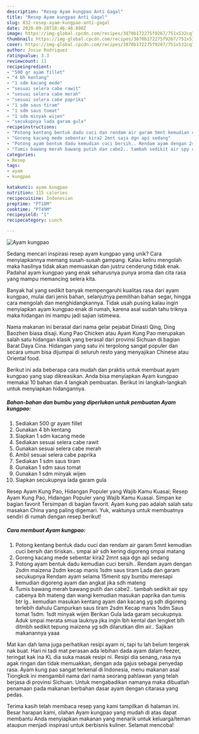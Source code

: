 ```yaml
---
description: "Resep Ayam kungpao Anti Gagal"
title: "Resep Ayam kungpao Anti Gagal"
slug: 832-resep-ayam-kungpao-anti-gagal
date: 2020-09-28T18:46:48.890Z
image: https://img-global.cpcdn.com/recipes/3870b172275f9267/751x532cq70/ayam-kungpao-foto-resep-utama.jpg
thumbnail: https://img-global.cpcdn.com/recipes/3870b172275f9267/751x532cq70/ayam-kungpao-foto-resep-utama.jpg
cover: https://img-global.cpcdn.com/recipes/3870b172275f9267/751x532cq70/ayam-kungpao-foto-resep-utama.jpg
author: Josie Rodriquez
ratingvalue: 3.3
reviewcount: 11
recipeingredient:
- "500 gr ayam fillet"
- "4 bh kentang"
- "1 sdm kacang mede"
- "sesuai selera cabe rawit"
- "sesuai selera cabe merah"
- "sesuai selera cabe paprika"
- "1 sdm saus tiram"
- "1 sdm saus tomat"
- "1 sdm minyak wijen"
- "secukupnya lada garam gula"
recipeinstructions:
- "Potong kentang bentuk dadu cuci dan rendam air garam 5mnt kemudian cuci bersih dan tiriskan.. smpai air sdh kering digoreng smpai matang"
- "Goreng kacang mede sebentar kira2 2mnt saja dgn api sedang"
- "Potong ayam bentuk dadu kemudian cuci bersih.. Rendam ayam dengan 2sdm maizena 2sdm kecap manis 1sdm saus tiram Lada dan garam secukupnya Rendam ayam selama 15menit spy bumbu meresapi kemudian digoreng ayam dan angkat jika sdh mateng"
- "Tumis bawang merah bawang putih dan cabe2.. tambah sedikit air spy cabenya lbh mateng dan wangi kemudian masukan paprika dan tumis btr lg.. kemudian masukan kentang ayam dan kacang yg sdh digoreng terlebih dahulu Campurkan saus tiram 2sdm Kecap manis 1sdm Saus tomat 1sdm. 1sdt minyak wijen Berikan Gula lada garam secukupnya. Aduk smpai merata smua lauknya jika ingin lbh kental dan lengket blh ditmbh sedikit tepung maizena yg sdh dilarutkan dlm air.. Sajikan makanannya yaaa"
categories:
- Resep
tags:
- ayam
- kungpao

katakunci: ayam kungpao 
nutrition: 115 calories
recipecuisine: Indonesian
preptime: "PT18M"
cooktime: "PT49M"
recipeyield: "1"
recipecategory: Lunch

---
```



![Ayam kungpao](https://img-global.cpcdn.com/recipes/3870b172275f9267/751x532cq70/ayam-kungpao-foto-resep-utama.jpg)

Sedang mencari inspirasi resep ayam kungpao yang unik? Cara menyiapkannya memang susah-susah gampang. Kalau keliru mengolah maka hasilnya tidak akan memuaskan dan justru cenderung tidak enak. Padahal ayam kungpao yang enak seharusnya punya aroma dan cita rasa yang mampu memancing selera kita.

Banyak hal yang sedikit banyak mempengaruhi kualitas rasa dari ayam kungpao, mulai dari jenis bahan, selanjutnya pemilihan bahan segar, hingga cara mengolah dan menghidangkannya. Tidak usah pusing kalau ingin menyiapkan ayam kungpao enak di rumah, karena asal sudah tahu triknya maka hidangan ini mampu jadi sajian istimewa.

Nama makanan ini berasal dari nama gelar pejabat Dinasti Qing, Ding Baozhen biasa disaji. Kung Pao Chicken atau Ayam Kung Pao merupakan salah satu hidangan klasik yang berasal dari provinsi Sichuan di bagian Barat Daya Cina. Hidangan yang satu ini tergolong sangat populer dan secara umum bisa dijumpai di seluruh resto yang menyajikan Chinese atau Oriental food.


Berikut ini ada beberapa cara mudah dan praktis untuk membuat ayam kungpao yang siap dikreasikan. Anda bisa menyiapkan Ayam kungpao memakai 10 bahan dan 4 langkah pembuatan. Berikut ini langkah-langkah untuk menyiapkan hidangannya.

<!--inarticleads1-->

##### Bahan-bahan dan bumbu yang diperlukan untuk pembuatan Ayam kungpao:

1. Sediakan 500 gr ayam fillet
1. Gunakan 4 bh kentang
1. Siapkan 1 sdm kacang mede
1. Sediakan sesuai selera cabe rawit
1. Gunakan sesuai selera cabe merah
1. Ambil sesuai selera cabe paprika
1. Sediakan 1 sdm saus tiram
1. Gunakan 1 sdm saus tomat
1. Gunakan 1 sdm minyak wijen
1. Siapkan secukupnya lada garam gula


Resep Ayam Kung Pao, Hidangan Populer yang Wajib Kamu Kuasai; Resep Ayam Kung Pao, Hidangan Populer yang Wajib Kamu Kuasai. Simpan ke bagian favorit Tersimpan di bagian favorit. Ayam kung pao adalah salah satu masakan China yang paling digemari. Yuk, waktunya untuk membuatnya sendiri di rumah dengan resep berikut! 

<!--inarticleads2-->

##### Cara membuat Ayam kungpao:

1. Potong kentang bentuk dadu cuci dan rendam air garam 5mnt kemudian cuci bersih dan tiriskan.. smpai air sdh kering digoreng smpai matang
1. Goreng kacang mede sebentar kira2 2mnt saja dgn api sedang
1. Potong ayam bentuk dadu kemudian cuci bersih.. Rendam ayam dengan 2sdm maizena 2sdm kecap manis 1sdm saus tiram Lada dan garam secukupnya Rendam ayam selama 15menit spy bumbu meresapi kemudian digoreng ayam dan angkat jika sdh mateng
1. Tumis bawang merah bawang putih dan cabe2.. tambah sedikit air spy cabenya lbh mateng dan wangi kemudian masukan paprika dan tumis btr lg.. kemudian masukan kentang ayam dan kacang yg sdh digoreng terlebih dahulu Campurkan saus tiram 2sdm Kecap manis 1sdm Saus tomat 1sdm. 1sdt minyak wijen Berikan Gula lada garam secukupnya. Aduk smpai merata smua lauknya jika ingin lbh kental dan lengket blh ditmbh sedikit tepung maizena yg sdh dilarutkan dlm air.. Sajikan makanannya yaaa


Mat kan dah lama juga perhatikan resipi ayam ni, tapi tu lah belum tergerak nak buat. Hari ni tadi mat perasan ada lebihan dada ayam dalam feezer, teringat kak ina KL dia suka masak resipi ni. Resipi dia senang, rasa nya agak ringan dan tidak memuakkan, dengan ada gajus sebagai penyedap rasa. Ayam kung pao sangat terkenal di Indonesia, menu makanan asal Tiongkok ini mengambil nama dari nama seorang pahlawan yang telah berjasa di provinsi Sichuan. Untuk mengabadikan namanya maka dibuatlah penamaan pada makanan berbahan dasar ayam dengan citarasa yang pedas. 

Terima kasih telah membaca resep yang kami tampilkan di halaman ini. Besar harapan kami, olahan Ayam kungpao yang mudah di atas dapat membantu Anda menyiapkan makanan yang menarik untuk keluarga/teman ataupun menjadi inspirasi untuk berbisnis kuliner. Selamat mencoba!
